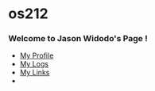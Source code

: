 # os212
### Welcome to Jason Widodo's Page !

- [My Profile](https://jasonwidodo.github.io/os212/README/)
- [My Logs](TXT/mylog.txt)
- [My Links](https://jasonwidodo.github.io/os212/LINKS/)  
- 
